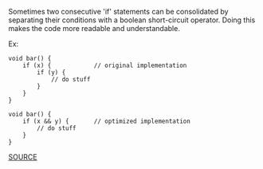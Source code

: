 Sometimes two consecutive 'if' statements can be consolidated by separating their conditions with a boolean short-circuit operator.
Doing this makes the code more readable and understandable.

Ex:

    void bar() {
        if (x) {			// original implementation
            if (y) {
                // do stuff
            }
        }
    }

    void bar() {
        if (x && y) {		// optimized implementation
            // do stuff
        }
    }

[SOURCE](http://pmd.sourceforge.net/pmd-5.3.2/pmd-java/rules/java/basic.html#CollapsibleIfStatements)
